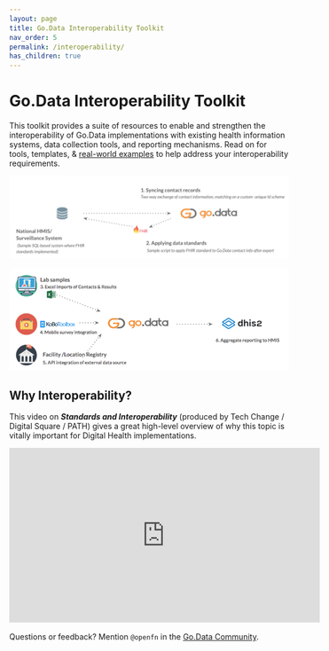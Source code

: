 ```yaml
---
layout: page
title: Go.Data Interoperability Toolkit
nav_order: 5
permalink: /interoperability/
has_children: true
---
```


# Go.Data Interoperability Toolkit
This toolkit provides a suite of resources to enable and strengthen the interoperability of Go.Data implementations with existing health information systems, data collection tools, and reporting mechanisms. Read on for tools, templates, & [real-world examples](https://github.com/WorldHealthOrganization/godata/interoperability-examples/) to help address your interoperability requirements.

![implementation-1](../assets/godata-example1.png)

![implementation-2](../assets/godata-example2.png)

## Why Interoperability?
This video on ***Standards and Interoperability*** (produced by Tech Change / Digital Square / PATH) gives a great high-level overview of why this topic is vitally important for Digital Health implementations.

<iframe width="560" height="315" src="https://www.youtube.com/embed/KSEUh-wj7Y0" title="YouTube video player" frameborder="0" allow="accelerometer; autoplay; clipboard-write; encrypted-media; gyroscope; picture-in-picture" allowfullscreen></iframe>


Questions or feedback? Mention `@openfn` in the [Go.Data Community](https://community-godata.who.int/). 
